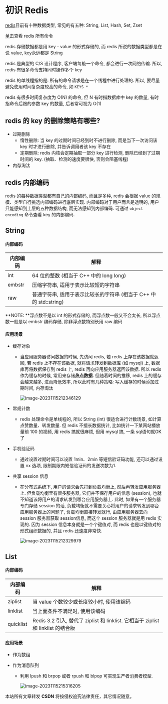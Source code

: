 # 初识 Redis

[redis](https://redis.io/)目前有十种数据类型, 常见的有五种: String, List, Hash, Set, Zset

[单击](https://redis.io/commands/)查看 redis 所有命令

redis 存储数据都是用 key - value 的形式存储的, 而 redis 所说的数据类型都是在说 value, key永远都是 String

redis 是典型的 C/S 设计程序, 客户端每敲一个命令, 都会进行一次网络传输. 所以, redis 有很多命令支持同时操作多个 key

redis 的单线程指的是: 所有的命令请求是在一个线程中进行处理的. 所以, 要尽量避免使用时间复杂度较高的命令, 如 `KEYS *`

redis 有很多时间复杂度为 O(N) 的命令, 但 N 有时指数据库中 key 的数量, 有时指命令后跟的参数 key 的数量, 后者常可视为 O(1)

## redis 的 key 的删除策略有哪些?

- 过期删除
  - 惰性删除: 当 key 的过期时间已经到时不进行删除, 而是当下一次访问该 key 时才进行删除, 并告诉调用者该 key 不存在
  - 定期删除: redis 内核会定期抽取一部分 key 进行检测, 删除已经到了过期时间的 key. (抽取、检测的速度要很快, 否则会阻塞线程)
- 内存淘汰

## redis 内部编码

redis 的每种数据类型都有自己的内部编码, 而且是多种, redis 会根据 value 的规模、类型自行挑选内部编码进行底层实现. 内部编码对于用户而言是透明的, 用户只能感知到上层的五种数据结构, 而无法感知到内部编码. 可通过 `object encoding` 命令查看 key 的内部编码.

## String

#### 内部编码

| 内部编码 | 解释                                                         |
| -------- | ------------------------------------------------------------ |
| int      | 64 位的整数 (相当于 C++ 中的 long long)                      |
| embstr   | 压缩字符串, 适用于表示比较短的字符串                         |
| raw      | 普通字符串, 适用于表示比较长的字符串 (相当于 C++ 中的 std::string) |

**NOTE: **浮点数不是以 int 的形式存储的, 而浮点数一般又不会太长, 所以浮点数一般是以 embstr 编码存储, 除非浮点数特别长用 raw 编码

#### 应用场景

- 缓存对象

  - 当应用服务器访问数据的时候, 先访问 redis, 若 redis 上存在该数据就返回, 若 redis 上不存在该数据, 就将请求转发到数据库 (如 mysql) 上, 数据库再将数据保存到 redis 上, redis 再向应用服务器返回该数据. 所以 redis 作为缓存的时候, 常用来存储**热点数据**. 但随着时间的推移, redis 上的缓存会越来越多, 进而降低效率, 所以此时有几种策略: 写入缓存的时候添加过期时间, 内存淘汰

    ![image-20231115212346129](https://wyn-personal-picture.oss-cn-beijing.aliyuncs.com/img/image-20231115212346129.png)

- 常规计数

  - redis 处理命令是单线程的, 所以 String (int) 很适合进行计数场景, 如计算点赞数量、转发数量. 但 redis 不擅长数据统计, 比如统计一下某网站播放量前 100 的视频, 用 redis 搞就很麻烦, 但用 mysql 搞, 一条 sql语句就OK了

- 手机验证码

  - 通过设置过期时间可以设置 1min、2min 等短信验证码功能, 还可以通过设置 nx 选项, 限制期限内短信验证码的发送次数为1.

- 共享 session 信息

  - 在分布式系统下, 用户的请求会先打到负载均衡上, 然后再转发应用服务器上. 但负载均衡里有很多服务器, 它们并不保存用户的信息 (session), 也就不知道该将用户的请求转发到哪台应用服务器上. 此时, 如果有一个服务器专门存储 session 的话, 负载均衡就不需要关心将用户的请求转发到哪台应用服务器上的问题了, 负载均衡直接转发就行, 由应用服务器去向 session 服务器获取 session信息, 而这个 session 服务器就是用 redis 实现的. 因为 session 信息本身就是一个个键值对, 而 redis 也是以键值对的形式组织数据的, 并且 redis 还速度非常快. 

    ![image-20231115212329979](https://wyn-personal-picture.oss-cn-beijing.aliyuncs.com/img/image-20231115212329979.png)

## List

#### 内部编码

| 内部编码  | 解释                                                         |
| --------- | ------------------------------------------------------------ |
| ziplist   | 当 value 个数较少或长度较小时, 使用该编码                    |
| linklist  | 当上面条件不满足时, 使用该编码                               |
| quicklist | Redis 3.2 引入, 替代了 ziplist 和 linklist. 它相当于 ziplist 和 linklist 的结合版 |

#### 应用场景

- 作为数组

- 作为消息队列

  - 利用 lpush 和 brpop 或者 rpush 和 blpop 可实现生产者消费者模型.

    ![image-20231115215316205](https://wyn-personal-picture.oss-cn-beijing.aliyuncs.com/img/image-20231115215316205.png)



<script src="https://giscus.app/client.js"
        data-repo="wynhelloworld/blog-comments"
        data-repo-id="R_kgDOKruZpg"
        data-category="Announcements"
        data-category-id="DIC_kwDOKruZps4Ca2L0"
        data-mapping="url"
        data-strict="0"
        data-reactions-enabled="1"
        data-emit-metadata="0"
        data-input-position="bottom"
        data-theme="preferred_color_scheme"
        data-lang="zh-CN"
        crossorigin="anonymous"
        async>
</script>

本站所有文章转发 **CSDN** 将按侵权追究法律责任，其它情况随意。
